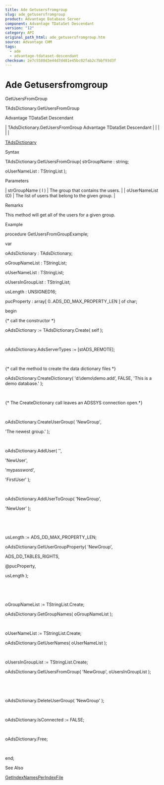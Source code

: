 ```yaml
---
title: Ade Getusersfromgroup
slug: ade_getusersfromgroup
product: Advantage Database Server
component: Advantage TDataSet Descendant
version: "12"
category: API
original_path_html: ade_getusersfromgroup.htm
source: Advantage CHM
tags:
  - ade
  - advantage-tdataset-descendant
checksum: 2e7c5580d3e44d7d481e45bc02fab2c7bbf93d3f
---
```


# Ade Getusersfromgroup

GetUsersFromGroup

TAdsDictionary.GetUsersFromGroup

Advantage TDataSet Descendant

| TAdsDictionary.GetUsersFromGroup  Advantage TDataSet Descendant |  |  |  |  |

[TAdsDictionary](ade_tadsdictionary.md)

Syntax

TAdsDictionary.GetUsersFromGroup( strGroupName : string;

oUserNameList : TStringList );

Parameters

| strGroupName ( I ) | The group that contains the users. |
| oUserNameList (O) | The list of users that belong to the given group. |

Remarks

This method will get all of the users for a given group.

Example

procedure GetUsersFromGroupExample;

var

oAdsDictionary : TAdsDictionary;

oGroupNameList : TStringList;

oUserNameList : TStringList;

oUsersInGroupList : TStringList;

usLength : UNSIGNED16;

pucProperty : array[ 0..ADS\_DD\_MAX\_PROPERTY\_LEN ] of char;

begin

{\* call the constructor \*}

oAdsDictionary := TAdsDictionary.Create( self );

 

oAdsDictionary.AdsServerTypes := [stADS\_REMOTE];

 

{\* call the method to create the data dictionary files \*}

oAdsDictionary.CreateDictionary( 'd:\demo\demo.add', FALSE, 'This is a demo database.' );

 

{\* The CreateDictionary call leaves an ADSSYS connection open.\*}

 

oAdsDictionary.CreateUserGroup( 'NewGroup',

'The newest group.' );

 

oAdsDictionary.AddUser( '',

'NewUser',

'mypassword',

'FirstUser' );

 

oAdsDictionary.AddUserToGroup( 'NewGroup',

'NewUser' );

 

 

usLength := ADS\_DD\_MAX\_PROPERTY\_LEN;

oAdsDictionary.GetUserGroupProperty( 'NewGroup',

ADS\_DD\_TABLES\_RIGHTS,

@pucProperty,

usLength );

 

 

oGroupNameList := TStringList.Create;

oAdsDictionary.GetGroupNames( oGroupNameList );

 

oUserNameList := TStringList.Create;

oAdsDictionary.GetUserNames( oUserNameList );

 

oUsersInGroupList := TStringList.Create;

oAdsDictionary.GetUsersFromGroup( 'NewGroup', oUsersInGroupList );

 

 

oAdsDictionary.DeleteUserGroup( 'NewGroup' );

 

oAdsDictionary.IsConnected := FALSE;

 

oAdsDictionary.Free;

 

end;

See Also

[GetIndexNamesPerIndexFile](ade_getindexnamesperindexfile.md)
